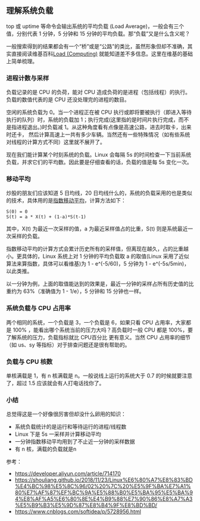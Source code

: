## 理解系统负载
top 或 uptime 等命令会输出系统的平均负载 (Load Average)，一般会有三个值，分别代表 1 分钟，5 分钟和 15 分钟的平均负载。那“负载”又是什么含义呢？

一般搜索得到的结果都会有一个“桥”或是“公路”的类比，虽然形象但却不准确，其实直接阅读维基百科[Load (Computing)](https://en.wikipedia.org/wiki/Load_%28computing%29) 就能知道差不多信息。这里在维基的基础上简单梳理。

### 进程计数与采样
负载记录的是 CPU 的负荷，能对 CPU 造成负荷的是进程（包括线程）的执行。负载的数值代表的是 CPU 还没处理完的进程的数目。

空闲的系统负载为 0。当一个进程正在被 CPU 执行或即将要被执行（即进入等待执行的队列）时，系统的负载加 1；执行完成(这里指的是时间片执行完成，而不是指进程退出。)时负载减 1。从这种角度看有点像是高速公路，进去时取卡，出来时还卡，
然后计算高速上一共有多少车辆。当然还有一些特殊情况（如有些系统对线程的计算方式不同）这里就不展开了。

现在我们能计算某个时刻系统的负载。Linux 会每隔 5s 的时间检查一下当前系统负载，并求它们的平均数。因此要是仔细查看的话，负载的值是每 5s 变化一次。

### 移动平均
炒股的朋友们应该知道 5 日均线，20 日均线什么的，系统的负载采用的也是类似的技术，具体用的是[指数移动平均](https://zh.wikipedia.org/wiki/%E7%A7%BB%E5%8B%95%E5%B9%B3%E5%9D%87)，计算方法如下：
```
S(0) = 0
S(t) = a * X(t) + (1-a)*S(t-1)
```
其中，X(t) 为最近一次采样的值，a 为最近采样值占的比重，S(t) 则是系统最近一次采样的负载。

指数移动平均的计算方式会累计历史所有的采样值，但离现在越久，占的比重越小。更具体的，Linux 系统上对 1 分钟的平均负载取 a 的取值(Linux 采用了近似算法来算指数，具体可以看维基)为 1 - e^(-5/60)，5 分钟为 1 - e^(-5s/5min)，
以此类推。

以一分钟为例，上面的取值能达到的效果是，最近一分钟的采样占所有历史值的比重约为 63%（准确值为 1 - 1/e），5 分钟和 15 分钟也一样。

### 系统负载与 CPU 占用率
两个相同的系统，一个负载是 3，一个负载是 6，如果只看 CPU 占用率，大家都是 100% ，能看出哪个系统当前的压力大吗？高负载时一般 CPU 都是 100%，要了解系统的压力，负载指标就比 CPU百分比
更有意义。当然 CPU 占用率的细节（如 us、sy 等指标）对于排查问题还是很有帮助的。

### 负载与 CPU 核数
单核满载是 1，有 n 核满载是 n。一般说线上运行的系统大于 0.7 的时候就要注意了，超过 1.5 应该就会有人打电话找你了。

### 小结
总觉得这是一个好像很厉害但却没什么卵用的知识：
* 系统负载统计的是运行和等待运行的进程/线程数
* Linux 下是 5s 一采样并计算移动平均
* 一分钟指数移动平均用到了不止近一分钟的采样数据
* 有 n 核，满载的负载就是n

参考：
* https://developer.aliyun.com/article/714170
* https://shouliang.github.io/2018/11/23/Linux%E6%80%A7%E8%83%BD%E4%BC%98%E5%8C%96/02%20%7C%20%E5%9F%BA%E7%A1%80%E7%AF%87%EF%BC%9A%E5%88%B0%E5%BA%95%E5%BA%94%E8%AF%A5%E6%80%8E%E4%B9%88%E7%90%86%E8%A7%A3%E5%B9%B3%E5%9D%87%E8%B4%9F%E8%BD%BD/
* https://www.cnblogs.com/softidea/p/5728956.html




